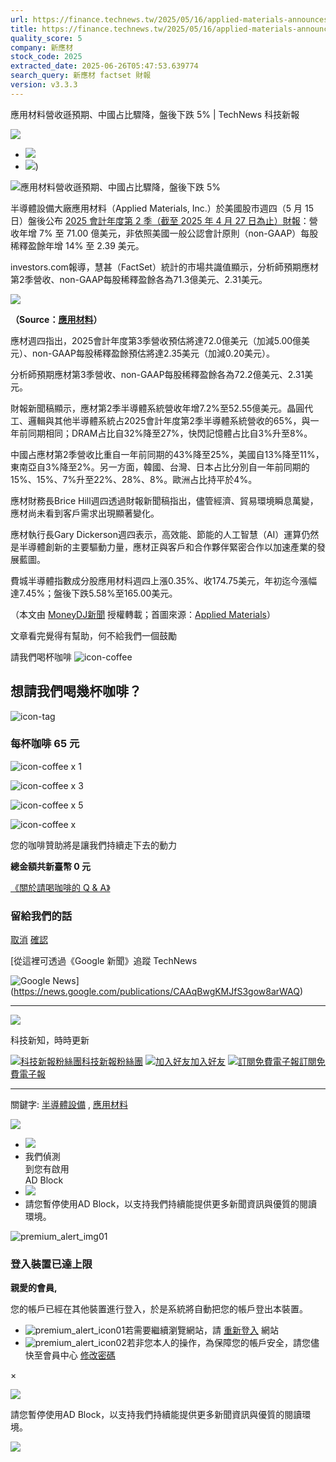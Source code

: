 ```yaml
---
url: https://finance.technews.tw/2025/05/16/applied-materials-announces-second-quarter-2025-results/
title: https://finance.technews.tw/2025/05/16/applied-materials-announces-second-quarter-2025-results/
quality_score: 5
company: 新應材
stock_code: 2025
extracted_date: 2025-06-26T05:47:53.639774
search_query: 新應材 factset 財報
version: v3.3.3
---
```


應用材料營收遜預期、中國占比驟降，盤後下跌 5% | TechNews 科技新報





























 







![](https://img.technews.tw/wp-content/themes/twentytwelve/images/title_bar.gif)

* [![](https://img.technews.tw/wp-content/themes/twentytwelve/images/FB-share-btn.png)](javascript:url_open_center('https://www.facebook.com/sharer/sharer.php?u=https://finance.technews.tw/2025/05/16/applied-materials-announces-second-quarter-2025-results/'))
* [![](https://img.technews.tw/wp-content/themes/twentytwelve/images/Google-share-btn.png)](https://plus.google.com/share?url=https://finance.technews.tw/2025/05/16/applied-materials-announces-second-quarter-2025-results/'))

![應用材料營收遜預期、中國占比驟降，盤後下跌 5%](https://img.technews.tw/wp-content/uploads/2023/02/10150701/Applied-Materials-624x326.jpg)

半導體設備大廠應用材料（Applied Materials, Inc.）於美國股市週四（5 月 15 日）盤後公布 [2025 會計年度第 2 季（截至 2025 年 4 月 27 日為止）財報](https://ir.appliedmaterials.com/node/28196/pdf)：營收年增 7% 至 71.00 億美元，非依照美國一般公認會計原則（non-GAAP）每股稀釋盈餘年增 14% 至 2.39 美元。

investors.com報導，慧甚（FactSet）統計的市場共識值顯示，分析師預期應材第2季營收、non-GAAP每股稀釋盈餘各為71.3億美元、2.31美元。

![](https://img.technews.tw/wp-content/uploads/2025/05/16084618/Applied-Materials-Announces-Second-Quarter-2025-Results.jpg)

**（Source：[應用材料](https://ir.appliedmaterials.com/news-releases/news-release-details/applied-materials-announces-second-quarter-2025-results)）**

應材週四指出，2025會計年度第3季營收預估將達72.0億美元（加減5.00億美元）、non-GAAP每股稀釋盈餘預估將達2.35美元（加減0.20美元）。

分析師預期應材第3季營收、non-GAAP每股稀釋盈餘各為72.2億美元、2.31美元。

財報新聞稿顯示，應材第2季半導體系統營收年增7.2%至52.55億美元。晶圓代工、邏輯與其他半導體系統占2025會計年度第2季半導體系統營收的65%，與一年前同期相同；DRAM占比自32%降至27%，快閃記憶體占比自3%升至8%。

中國占應材第2季營收比重自一年前同期的43%降至25%，美國自13%降至11%，東南亞自3%降至2%。另一方面，韓國、台灣、日本占比分別自一年前同期的15%、15%、7%升至22%、28%、8%。歐洲占比持平於4%。

應材財務長Brice Hill週四透過財報新聞稿指出，儘管經濟、貿易環境瞬息萬變，應材尚未看到客戶需求出現顯著變化。

應材執行長Gary Dickerson週四表示，高效能、節能的人工智慧（AI）運算仍然是半導體創新的主要驅動力量，應材正與客戶和合作夥伴緊密合作以加速產業的發展藍圖。

費城半導體指數成分股應用材料週四上漲0.35%、收174.75美元，年初迄今漲幅達7.45%；盤後下跌5.58%至165.00美元。

（本文由 [MoneyDJ新聞](https://www.moneydj.com//kmdj/news/newsviewer.aspx?a=ef85936e-ae40-4070-a301-9b3554794b13) 授權轉載；首圖來源：[Applied Materials](https://www.facebook.com/AppliedMaterialsInc/photos/10159874183322980/)）

文章看完覺得有幫助，何不給我們一個鼓勵

請我們喝杯咖啡
![icon-coffee](https://img.technews.tw/wp-content/themes/twentytwelve/images/bymeacoffee/icon-coffee01.png)

## 想請我們喝幾杯咖啡？

![icon-tag](https://img.technews.tw/wp-content/themes/twentytwelve/images/bymeacoffee/icon-tag.png)

### 每杯咖啡 65 元

![icon-coffee](https://img.technews.tw/wp-content/themes/twentytwelve/images/bymeacoffee/icon-coffee01.png)
x
1

![icon-coffee](https://img.technews.tw/wp-content/themes/twentytwelve/images/bymeacoffee/icon-coffee01.png)
x
3

![icon-coffee](https://img.technews.tw/wp-content/themes/twentytwelve/images/bymeacoffee/icon-coffee01.png)
x
5

![icon-coffee](https://img.technews.tw/wp-content/themes/twentytwelve/images/bymeacoffee/icon-coffee01.png)
x

您的咖啡贊助將是讓我們持續走下去的動力

**總金額共新臺幣 0 元**

[《關於請喝咖啡的 Q & A》](/aboutus/buy-me-a-coffee-policy/)

### 留給我們的話

[取消](javascript:void(0))
[確認](javascript:void(0))



[從這裡可透過《Google 新聞》追蹤 TechNews

![Google News](https://img.technews.tw/wp-content/themes/twentytwelve/images/GoogleNews_banner.png)](https://news.google.com/publications/CAAqBwgKMJfS3gow8arWAQ)

---

![](https://img.technews.tw/wp-content/themes/twentytwelve/images/edm/articleContent_img01.png)

科技新知，時時更新

[![科技新報粉絲團](https://img.technews.tw/wp-content/themes/twentytwelve/images/fbLike_icon.svg)科技新報粉絲團](https://www.facebook.com/technewsinside)
[![加入好友](https://img.technews.tw/wp-content/themes/twentytwelve/images/lineAt_icon.svg)加入好友](https://lin.ee/nuCjuzt)
[![訂閱免費電子報](https://img.technews.tw/wp-content/themes/twentytwelve/images/subscribeEDM_icon.svg)訂閱免費電子報](https://member.technews.tw/user/newsPaperManager)

---

關鍵字: [半導體設備](https://technews.tw/tag/%e5%8d%8a%e5%b0%8e%e9%ab%94%e8%a8%ad%e5%82%99/) , [應用材料](https://technews.tw/tag/%e6%87%89%e7%94%a8%e6%9d%90%e6%96%99/)

[![](https://img.technews.tw/wp-content/themes/twentytwelve/images/HiEvent_Logo_Banner.gif)](https://technews.tw/event-portal/)

* ![](https://img.technews.tw/wp-content/themes/twentytwelve/images/TN-logo.png)
* 我們偵測  
  到您有啟用  
  AD Block
* ![](https://img.technews.tw/wp-content/themes/twentytwelve/images/AD150.png)
* 請您暫停使用AD Block，以支持我們持續能提供更多新聞資訊與優質的閱讀環境。






![premium_alert_img01](https://img.technews.tw/wp-content/themes/twentytwelve/images/premium_alert_img01.png)

### 登入裝置已達上限

**親愛的會員,**

您的帳戶已經在其他裝置進行登入，於是系統將自動把您的帳戶登出本裝置。

* ![premium_alert_icon01](https://img.technews.tw/wp-content/themes/twentytwelve/images/premium_alert_icon01.png)若需要繼續瀏覽網站，請 [重新登入](https://member.technews.tw/login?redirect=https://cdnfinance.technews.tw/2025/05/16/applied-materials-announces-second-quarter-2025-results/) 網站
* ![premium_alert_icon02](https://img.technews.tw/wp-content/themes/twentytwelve/images/premium_alert_icon02.png)若非您本人的操作，為保障您的帳戶安全，請您儘快至會員中心 [修改密碼](https://member.technews.tw/personalProfile/changePassword)

×



![](https://technews.tw/wp-content/plugins/ad-blocking-advisor/images/1px-transparent.png)

請您暫停使用AD Block，以支持我們持續能提供更多新聞資訊與優質的閱讀環境。


![](https://sb.scorecardresearch.com/p?c1=2&c2=28889462&cv=3.6.0&cj=1)